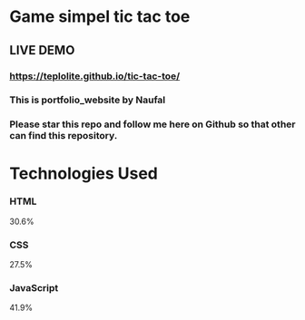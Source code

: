 # Game simpel tic tac toe
## LIVE DEMO
### https://teplolite.github.io/tic-tac-toe/
### This is portfolio_website by Naufal
### Please star this repo and follow me here on Github so that other can find this repository.

# Technologies Used

### HTML
30.6%
 
### CSS
27.5%
 
### JavaScript
41.9%
